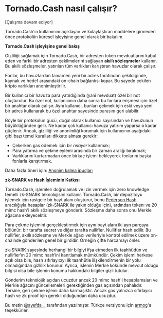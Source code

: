 # **Tornado.Cash nasıl çalışır?**

[Çalışma devam ediyor]

Tornado.Cash'in kullanımını açıklayan ve kolaylaştıran maddelere girmeden önce protokolün küresel işleyişine genel olarak bir bakalım. 

**Tornado.Cash işleyişine genel bakış**

Gizliliği sağlamak için Tornado.Cash, bir adresten token mevduatlarını kabul eden ve farklı bir adresten çekilmelerini sağlayan **akıllı sözleşmeler** kullanır. Bu akıllı sözleşmeler, yatırılan tüm varlıkları karıştıran havuzlar olarak çalışır.
 
Fonlar, bu havuzlardan tamamen yeni bir adres tarafından çekildiğinde, kaynak ve hedef arasındaki on-chain bağlantısı kopar. Bu sayede çekilen kripto varlıkları anonimleştirilir.
 
Bir kullanıcı bir havuza para yatırdığında (yani mevduat) özel bir not oluşturulur. Bu özel not, kullanıcının daha sonra bu fonlara erişmesi için özel bir anahtar olarak çalışır. Aynı kullanıcı, bunları çekmek için eski veya yeni bir adres kullanarak bu özel anahtar sayesinde parasını geri alabilir.
 
Böyle bir protokolün gücü, doğal olarak kullanıcı sayısından ve havuzunun büyüklüğünden gelir. Ne kadar çok kullanıcı havuza yatırım yaparsa o kadar güçlenir. Ancak, gizliliği ve anonimliği korumak için kullanıcının aşağıdaki gibi bazı temel kuralları dikkate alması gerekir:
 
* Çekerken gas ödemek için bir *relayer* kullanmak;
* Para yatırma ve çekme eylemi arasında bir zaman aralığı bırakmak;
* Varlıklarını kurtarmadan önce birkaç işlemi bekleyerek fonlarını başka fonlarla karıştırmak.

Daha fazla öneri için: [Anonim kalma ipuçları](https://github.com/0xarmagan/docs/blob/afe327a97fbb341501adeb2c3d12a314787b6824/tips-to-remain-anonymous.md/)

**zk-SNARK ve Hash İşleminin Katkısı**

Tornado.Cash, işlemleri doğrulamak ve izin vermek için zero knowledge temelli zk-SNARK teknolojisini kullanır. Tornado.Cash, bir depozitoyu işlemek için rastgele bir bayt alanı oluşturur, bunu [Pederson Hash](https:/https://iden3-docs.readthedocs.io/en/latest/iden3_repos/research/publications/zkproof-standards-workshop-2/pedersen-hash/pedersen.html/) aracılığıyla hesaplar (zk-SNARK ile yakın olduğu için), ardından tokenı ve 20 mimc hash'i akıllı sözleşmeye gönderir. Sözleşme daha sonra onu Merkle ağacına ekleyecektir.
 
Para çekme işlemini gerçekleştirmek için aynı bayt alanı iki ayrı parçaya bölünür: bir tarafta secret ve diğer tarafta nullifier. Nullifier hash edilir. Bu nullifier, akıllı sözleşme ve Merkle ağacı verileriyle kontrol edilmek üzere on-chainde gönderilen genel bir girdidir. Örneğin çifte harcamayı önler.
 
zk-SNARK sayesinde herhangi bir bilgiyi ifşa etmeden ilk taahhüdün ve nullifier'ın 20 mimc hash’ini kanıtlamak mümkündür. Çekim işlemi herkese açık olsa bile, hash sıfırlayıcıyı ilk taahhütle ilişkilendirmenin bir yolu olmadığından gizlilik korunur. Ayrıca, işlemin Merkle kökünde mevcut olduğu bilgisi olsa bile işlemin konumu hakkındaki bilgiler gizli tutulur.
 
Gönderim teknolojik açıdan ucuzdur ancak 20 mimc hash'i hesaplamaları ve Merkle ağacını güncellemeleri gerektiğinden gas açısından pahalıdır. Tersine, geri çekme işlemi daha karmaşıktır. Ancak gas yalnızca sıfırlayıcı hash ve zk proof için gerekli olduğundan daha ucuzdur.

Bu metin [@ayefda__](https://torn.community/u/ayefda/) tarafından yazılmıştır. 
Türkçe versiyonu için [armog](https://twitter.com/arm00g)'a teşekkürler.
